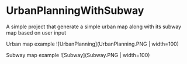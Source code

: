 # UrbanPlanningWithSubway
A simple project that generate a simple urban map along with its subway map based on user input

Urban map example
![UrbanPlanning](UrbanPlanning.PNG | width=100)

Subway map example
![Subway](Subway.PNG | width=100)